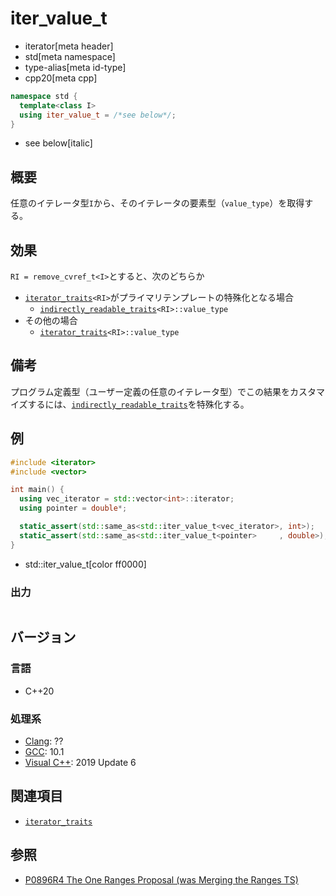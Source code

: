 # iter_value_t
* iterator[meta header]
* std[meta namespace]
* type-alias[meta id-type]
* cpp20[meta cpp]

```cpp
namespace std {
  template<class I>
  using iter_value_t = /*see below*/;
}
```
* see below[italic]

## 概要

任意のイテレータ型`I`から、そのイテレータの要素型（`value_type`）を取得する。

## 効果

`RI = remove_cvref_t<I>`とすると、次のどちらか

- [`iterator_traits`](iterator_traits.md)`<RI>`がプライマリテンプレートの特殊化となる場合
    - [`indirectly_readable_traits`](indirectly_readable_traits.md)`<RI>::value_type`
- その他の場合
    - [`iterator_traits`](iterator_traits.md)`<RI>::value_type`

## 備考

プログラム定義型（ユーザー定義の任意のイテレータ型）でこの結果をカスタマイズするには、[`indirectly_readable_traits`](indirectly_readable_traits.md)を特殊化する。

## 例
```cpp example
#include <iterator>
#include <vector>

int main() {
  using vec_iterator = std::vector<int>::iterator;
  using pointer = double*;

  static_assert(std::same_as<std::iter_value_t<vec_iterator>, int>);
  static_assert(std::same_as<std::iter_value_t<pointer>     , double>);
}
```
* std::iter_value_t[color ff0000]

### 出力
```
```

## バージョン
### 言語
- C++20

### 処理系
- [Clang](/implementation.md#clang): ??
- [GCC](/implementation.md#gcc): 10.1
- [Visual C++](/implementation.md#visual_cpp): 2019 Update 6

## 関連項目

- [`iterator_traits`](iterator_traits.md)

## 参照

- [P0896R4 The One Ranges Proposal (was Merging the Ranges TS)](http://www.open-std.org/jtc1/sc22/wg21/docs/papers/2018/p0896r4.pdf)

